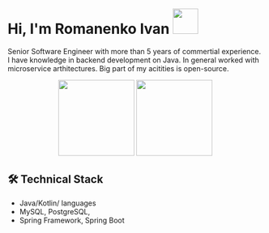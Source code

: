 # Hi, I'm Romanenko Ivan <img width="50px" src="https://www.steelblue.pl/210574-medium_default/knopka-znachok-flag-ukrainy.jpg">

Senior Software Engineer with more than 5 years of commertial experience. I have knowledge in backend development on Java.
In general worked with microservice arthitectures. Big part of my acitities is open-source.

<p align='center'>
   <a href="https://github-readme-stats.vercel.app/api?username=laromario&show_icons=true&count_private=true"><img
           height=150
           src="https://github-readme-stats.vercel.app/api?username=laromario&show_icons=true&count_private=true"/></a>
   <a href="https://github.com/laromario/github-readme-stats"><img height=150
                                                                  src="https://github-readme-stats.vercel.app/api/top-langs/?username=laromario&layout=compact"/></a>
</p>

## 🛠 Technical Stack
*   Java/Kotlin/ languages
*   MySQL, PostgreSQL, 
*   Spring Framework, Spring Boot

